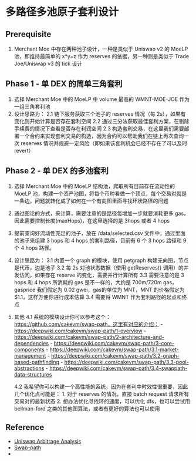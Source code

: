 # 多路径多池原子套利设计

## Prerequisite

1. Merchant Moe 中存在两种池子设计，一种是类似于 Uniswao v2 的 MoeLP 池，即维持最简单的 x*y=z 作为 reserves 的依据，另一种则是类似于 Trade Joe/Uniswap v3 的 tick 设计

## Phase 1 - 单 DEX 的简单三角套利

1. 选择 Merchant Moe 中的 MoeLP 中 volume 最高的 WMNT-MOE-JOE 作为一组三角套利池
2. 设计思路为：
    2.1 链下服务获取三个池子的 reserves 情况（每 2s），如果有变化则开始计算是否存在套利空间
    2.2 通过三分法获取最佳套利方案，在剔除手续费的情况下查看是否存在利润空间
    2.3 构造套利交易，在这里我们需要部署一个合约来实现套利交易的构造，因为合约可以帮助我们在链上再次查询一次 reserves 情况并规避一定风险（即如果该套利机会已经不存在了可以及时 revert）

## Phase 2 - 单 DEX 的多池套利

1. 选择 Merchant Moe 中的 MoeLP 结构池，爬取所有目前存在流动性的 MoeLP 池，构建一个资产池图，将每个币种看做一个顶点，每个交易对就是一条边，问题就转化成了如何在一个有向图里面寻找环状路径的问题
2. 通过图论的方式，来计算，需要注意的是路径每增加一步就要消耗更多 gas，因此需要控制长度(maxHops)，在这里选择的是 3hops 或者 4 hops
3. 提前查询好流动性充足的池子，放在 /data/selected.csv 文件中，通过里面的池子来组建 3 hops 和 4 hops 的套利路径，目前有 6 个 3 hops 路径和 9 个 4 hops 路径。
3. 设计思路为：
    3.1 内置一个 graph 的模块，使用 petgraph 构建无向图，节点是代币，边是池子
    3.2 每 2s 对池状态数据（使用 getReserves() 调用）的并发访问，如果存在 reserve 的变化，需要并行计算所有
    3.3 需要注意的是 3 hops 和 4 hops 所消耗的 gas 是不一样的，大约是 700m/720m gas，gasprice 我们假定为 0.02 gwei，gas的单位为 MNT，MNT 的价格假定为 $1.1，这样方便你进行成本估算
    3.4 需要将 WMNT 作为套利路径的起点和终点
4. 其他
    4.1 系统的模块设计你可以参考这个：https://github.com/cakevm/swap-path，这里有对应的介绍：
        - https://deepwiki.com/cakevm/swap-path/1-overview
        - https://deepwiki.com/cakevm/swap-path/2-architecture-and-dependencies
        - https://deepwiki.com/cakevm/swap-path/3-core-components
            - https://deepwiki.com/cakevm/swap-path/3.1-market-management
            - https://deepwiki.com/cakevm/swap-path/3.2-graph-based-pathfinding
            - https://deepwiki.com/cakevm/swap-path/3.3-pool-abstractions
            - https://deepwiki.com/cakevm/swap-path/3.4-swappath-data-structures

    4.2 我希望你可以构建一个高性能的系统，因为在套利中时效性很重要，因此几个优化点可能是：
        1. 对于 reserves 的情况，直接 batch request 请求所有交易对的最新状态
        2. 想办法优化寻找环的速度，可以优化 dfs，也可以尝试用 bellman-ford 之类的其他图算法，或者有更好的算法也可以使用


## Reference

- [Uniswap Arbitrage Analysis](https://github.com/ccyanxyz/uniswap-arbitrage-analysis/blob/master/readme_zh.md)
- [Swap-path](https://github.com/cakevm/swap-path)
- 
